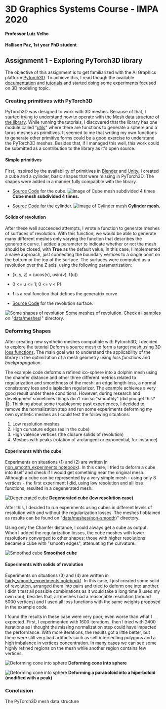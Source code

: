 # 3D Graphics Systems Course - IMPA 2020

#### Professor Luiz Velho
#### Hallison Paz, 1st year PhD student

## Assignment 1 - Exploring PyTorch3D library

The objective of this assignment is to get familiarized with the AI Graphics platform [Pytorch3D](https://pytorch3d.org/). To achieve this, I read though the available [documentation](https://pytorch3d.org/docs/why_pytorch3d) and [tutorials](https://pytorch3d.org/tutorials) and started doing some experiments focused on 3D modeling topic.


### Creating primitives with PyTorch3D

PyTorch3D was designed to work with 3D meshes. Because of that, I started trying to understand how to operate with [the Mesh data structure of the library](https://pytorch3d.org/docs/batching). While running the tutorials, I discovered that the library has one module called "[utils](https://github.com/facebookresearch/pytorch3d/tree/master/pytorch3d/utils)" where there are functions to generate a sphere and a torus meshes as primitives. It seemed to me that writing my own functions to generate other primitive forms could be a good exercise to understand the PyTorch3D meshes. Besides that, if I managed this well, this  work could be submitted as a contribution to the library as it's open source.

####  Simple primitives

First, inspired by the availability of primitives in [Blender](https://docs.blender.org/manual/en/latest/modeling/meshes/primitives.html) and [Unity](https://docs.unity3d.com/Manual/PrimitiveObjects.html), I created a cube and a cylinder, basic shapes that were missing in PyTorch3D. The shapes were added in a manner fully compatible with the library.

* [Source Code](https://github.com/hallpaz/3dsystems20/blob/master/extensions_utils/cube.py) for the cube.
![Image of Cube mesh subdivided 4 times](img/cube-lv4.gif)
**Cube mesh subdivided 4 times.**

* [Source Code](https://github.com/hallpaz/3dsystems20/blob/master/extensions_utils/cylinder.py) for the cylinder.
![Image of Cylinder mesh](img/cylinder.gif)
**Cylinder mesh.**

####  Solids of revolution
After these well succeeded attempts, I wrote a function to generate meshes of surfaces of revolution. With this function, we would be able to generate many different meshes only varying the function that describes the generatrix curve. I added a parameter to indicate whether or not the mesh should be closed, with **True** as the default value; in this case, I implemented a naive approach, just connecting  the boundary vertices to a single point on the bottom or the top of the surface. The surfaces were computed as a revolution over the Z axis, using the following parametrization:

* (x, y, z) =  (ucos(v), usin(v), f(u))
* 0 <= u <= 1;  0 <= v < PI
* **f** is a real function that defines the generatrix curve

* [Source Code](https://github.com/hallpaz/3dsystems20/blob/master/extensions_utils/cylinder.py) for the revolution surface.

![Some shapes of revolution](img/rev_shapes.gif)
Some meshes of revolution. Check all samples on "[data/meshes](https://github.com/hallpaz/3dsystems20/tree/master/data/meshes))" directory.

### Deforming Shapes

After creating new synthetic meshes compatible with Pytorch3D, I decided to explore the tutorial [Deform a source mesh to form a target mesh using 3D loss functions](https://pytorch3d.org/tutorials/deform_source_mesh_to_target_mesh#Deform-a-source-mesh-to-form-a-target-mesh-using-3D-loss-functions). The main goal was to understand the applicability of the library in the optimization of a mesh geometry using *loss functions* and *backpropagation*. 

The example code deforms a refined ico-sphere into a dolphin mesh using the chamfer distance and other three different metrics related to regularization and smoothness of the mesh: an edge length loss, a normal consistency loss and a laplacian regularizer. The example achieves a very good result under these conditions. However, during research and development sometimes things don't run so "smoothly" (did you get this? 🥁). Thinking about some troublesome past experiences, I decided to remove the normalization step and run some experiments deforming my own synthetic meshes as I could test the following situations:

 1. Low resolution meshes
 2. High curvature edges (as in the cube)
 3. High valence vertices (the closure solids of revolution)
 4. Meshes with peaks (rotation of arctangent or exponential, for instance)

#### Experiments with the cube
Experiments on situations (1) and (2) are written in [non_smooth_experiments notebook](https://github.com/hallpaz/3dsystems20/blob/master/non_smooth_experiments.ipynb)). In this case, I tried to deform a cube into itself and check if I would get something near the original mesh. Although a cube can be represented by a very simple mesh - using only 8 vertices - the first experiment I did, using low resolution and all loss functions, resulted in a degenerated mesh. 

![Degenerated cube](img/degenerated-cube.gif)
**Degenerated cube (low resolution case)**

After this, I decided to run experiments using cubes in different levels of resolution with and without the regularization losses. The meshes I obtained as results can be found on "[data/meshes/non-smooth](https://github.com/hallpaz/3dsystems20/tree/master/data/meshes/non-smooth))" directory.

Using only the Chamfer distance, I could always get a cube as output. When I added the regularization losses, the cube meshes with lower resolutions converged to other shapes; those with higher resolutions became a cube with "smooth edges", attenuating the curvature.

![Smoothed cube](img/smoothed-opt-cube-lv3.png)
**Smoothed cube**

#### Experiments with solids of revolution

Experiments on situations (3) and (4) are written in [fairly_smooth_experiments notebook](https://github.com/hallpaz/3dsystems20/blob/master/fairly_smooth_experiments.ipynb)). In this case, I just created some solid of revolution, arranged them into pairs and tried to deform one into another. I didn't test all possible combinations as it would take a long time (I used my own cpu); besides that, all meshes had a reasonable resolution (around 5000 vertices) and I used all loss functions with the same weights proposed in the example code.

I found the results in these case were very poor, even worse than what I expected. First, I experimented with 1600 iterations, then I tried with 2400 iterations as I thought the missing normalization step could have impacted the performance. With more iterations, the results got a little better, but there were still very bad artifacts such as self intersecting polygons and a high imbalance in vertices concentration. In many cases we can see some highly refined regions on the mesh while another region contains few vertices.

![Deforming cone into sphere](img/cone_into_sphere.png)
**Deforming cone into sphere**

![Deforming cone into sphere](img/paraboloid-hiperboloid.jpeg)
**Deforming a paraboloid into a hiperboloid (modified with a peak)**

### Conclusion
The PyTorch3D mesh data structure 





<!--stackedit_data:
eyJoaXN0b3J5IjpbMzEwMDM3NTE5LC0xMjUxMTk5MDUzLDkyNz
AxMTI4NCwtMTI4NDk5MDMzNCwxNzQxNDMxODA1LC0xMTc0MjM5
NTMxLC0xNDM0NDEwNjM0LC01NDI0ODYzMTEsLTEzODE1NzA0Mz
EsMTQyNjQ1NjY5LC0xNjA1MTYxMTQ4LC0xOTM4NTMwMzk4LDEx
OTI2MDU3MTVdfQ==
-->
